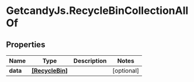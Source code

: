 # GetcandyJs.RecycleBinCollectionAllOf

## Properties

Name | Type | Description | Notes
------------ | ------------- | ------------- | -------------
**data** | [**[RecycleBin]**](RecycleBin.md) |  | [optional] 


